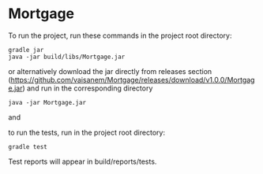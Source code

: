 # Mortgage

To run the project, run these commands in the project root directory:
```
gradle jar
java -jar build/libs/Mortgage.jar
```
or alternatively download the jar directly from releases section (https://github.com/vaisanem/Mortgage/releases/download/v1.0.0/Mortgage.jar)
and run in the corresponding directory
```
java -jar Mortgage.jar
```

and

to run the tests, run in the project root directory:
```
gradle test
```
Test reports will appear in build/reports/tests.
